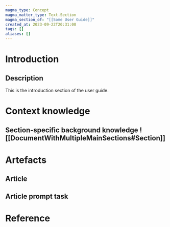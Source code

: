 ```yaml
---
magma_type: Concept
magma_matter_type: Text.Section
magma_section_of: "[[Some User Guide]]"
created_at: 2023-09-22T20:31:00
tags: []
aliases: []
---
```

# Introduction

## Description

This is the introduction section of the user guide.


# Context knowledge

## Section-specific background knowledge ![[DocumentWithMultipleMainSections#Section]]



# Artefacts

## Article

## Article prompt task



# Reference

